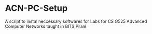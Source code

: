 # ACN-PC-Setup
A script to instal neccessary softwares for Labs for CS G525 Advanced Computer Networks taught in BITS Pilani
